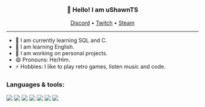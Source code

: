 <h3 align="center">👋 Hello! I am uShawnTS</h3>
<p align="center">
  <a href="https://discord.com/users/617173543582433280">Discord</a> •
  <a href="https://twitch.tv/ushawnn" target="_blank">Twitch</a> •
  <a href="https://steamcommunity.com/profiles/76561199192771221" target="_blank">Steam</a>
</p>

---
- 🌱 I am currently learning SQL and C.
- 💬 I am learning English.
- 🔭 I am working on personal projects.
- 😄 Pronouns: He/Him.
- ⚡ Hobbies: I like to play retro games, listen music and code.

### Languages & tools:
<p align="left">
<img src="https://img.shields.io/badge/-HTML5-black?style=for-the-badge&logo=HTML5" />
<img src="https://img.shields.io/badge/CSS-black?style=for-the-badge&logo=css3&logoColor=#1572B6" />
<img src="https://img.shields.io/badge/Javascript-black?style=for-the-badge&logo=javascript" />
<img src="https://img.shields.io/badge/TypeScript-black?style=for-the-badge&logo=typescript" />
<img src="https://img.shields.io/badge/Node.JS-black?style=for-the-badge&logo=node.js" />
<img src="https://img.shields.io/badge/Git-black?style=for-the-badge&logo=git" />
<img src="https://img.shields.io/badge/Vim-black?style=for-the-badge&logo=vim" />
</p>

<!--
**uShawnTS/uShawnTS** is a ✨ _special_ ✨ repository because its `README.md` (this file) appears on your GitHub profile.

Here are some ideas to get you started:

- 🔭 I’m currently working on ...
- 🌱 I’m currently learning ...
- 👯 I’m looking to collaborate on ...
- 🤔 I’m looking for help with ...
- 💬 Ask me about ...
- 📫 How to reach me: ...
- 😄 Pronouns: ...
- ⚡ Fun fact: ...
-->
